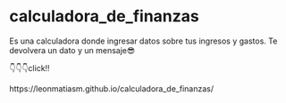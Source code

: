 <h1>calculadora_de_finanzas</h1>
Es una calculadora donde ingresar datos sobre tus ingresos y gastos. Te devolvera un dato y un mensaje😎
 
<p>👇👇👇click!!</p> 
https://leonmatiasm.github.io/calculadora_de_finanzas/
